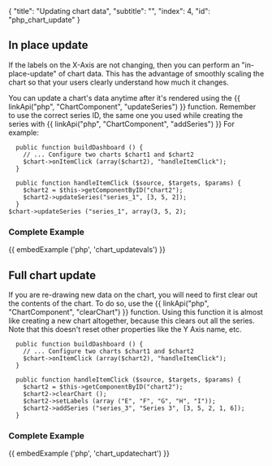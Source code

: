<meta>
{
    "title": "Updating chart data",
    "subtitle": "",
    "index": 4,
    "id": "php_chart_update"
}
</meta>

## In place update

If the labels on the X-Axis are not changing, then you can perform an "in-place-update" of chart data. This has the advantage of smoothly scaling the chart so that your users clearly understand how much it changes.

You can update a chart's data anytime after it's rendered using the {{ linkApi("php", "ChartComponent", "updateSeries") }} function. Remember to use the correct series ID, the same one you used while creating the series with {{ linkApi("php", "ChartComponent", "addSeries") }} For example:

~~~
  public function buildDashboard () { 
    // ... Configure two charts $chart1 and $chart2
    $chart->onItemClick (array($chart2), "handleItemClick");
  }

  public function handleItemClick ($source, $targets, $params) {
    $chart2 = $this->getComponentByID("chart2");
    $chart2->updateSeries("series_1", [3, 5, 2]);
  }
$chart->updateSeries ("series_1", array(3, 5, 2);
~~~

### Complete Example

{{ embedExample ('php', 'chart_updatevals') }}

## Full chart update

If you are re-drawing new data on the chart, you will need to first clear out the contents of the chart. To do so, use the {{ linkApi("php", "ChartComponent", "clearChart") }} function. Using this function it is almost like creating a new chart altogether, because this clears out all the series. Note that this doesn't reset other properties like the Y Axis name, etc.

~~~
  public function buildDashboard () { 
    // ... Configure two charts $chart1 and $chart2
    $chart->onItemClick (array($chart2), "handleItemClick");
  }

  public function handleItemClick ($source, $targets, $params) {
    $chart2 = $this->getComponentByID("chart2");
    $chart2->clearChart ();
    $chart2->setLabels (array ("E", "F", "G", "H", "I"));
    $chart2->addSeries ("series_3", "Series 3", [3, 5, 2, 1, 6]);
  }
~~~

### Complete Example

{{ embedExample ('php', 'chart_updatechart') }}
